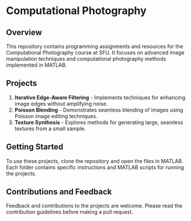 # Computational Photography

## Overview
This repository contains programming assignments and resources for the Computational Photography course at SFU. It focuses on advanced image manipulation techniques and computational photography methods implemented in MATLAB.

## Projects
1. **Iterative Edge-Aware Filtering** - Implements techniques for enhancing image edges without amplifying noise.
2. **Poisson Blending** - Demonstrates seamless blending of images using Poisson image editing techniques.
3. **Texture Synthesis** - Explores methods for generating large, seamless textures from a small sample.

## Getting Started
To use these projects, clone the repository and open the files in MATLAB. Each folder contains specific instructions and MATLAB scripts for running the projects.

## Contributions and Feedback
Feedback and contributions to the projects are welcome. Please read the contribution guidelines before making a pull request.
